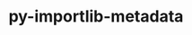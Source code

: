 ---
title: "py-importlib-metadata"
layout: cache
categories: [package, develop-2023-09-10]
meta: {"versions": ["6.6.0"], "compilers": ["gcc@=11.1.0", "gcc@=11.3.0"], "oss": ["ubuntu20.04", "ubuntu22.04"], "platforms": ["linux"], "targets": ["ppc64le", "x86_64_v3"], "stacks": ["data-vis-sdk", "e4s", "e4s-power", "ml-linux-x86_64-cpu", "ml-linux-x86_64-cuda", "ml-linux-x86_64-rocm", "root"], "num_specs": 7, "num_specs_by_stack": {"root": 7, "e4s-power": 2, "data-vis-sdk": 1, "e4s": 2, "ml-linux-x86_64-cpu": 2, "ml-linux-x86_64-rocm": 2, "ml-linux-x86_64-cuda": 2}}
spec_details: [{"hash": "pua3nglq23dpikeizge73w4nln6zxamf", "compiler": "gcc@=11.1.0", "versions": ["6.6.0"], "os": "ubuntu20.04", "platform": "linux", "target": "ppc64le", "variants": ["build_system=python_pip"], "stacks": ["root", "e4s-power"], "size": "-", "tarball": "https://binaries.spack.io/releases/develop-2023-09-10/build_cache/linux-ubuntu20.04-ppc64le/gcc-11.1.0/py-importlib-metadata-6.6.0/linux-ubuntu20.04-ppc64le-gcc-11.1.0-py-importlib-metadata-6.6.0-pua3nglq23dpikeizge73w4nln6zxamf.spack"}, {"hash": "4xeqiyj7k5z3fnkim42dz24raefbzbqq", "compiler": "gcc@=11.1.0", "versions": ["6.6.0"], "os": "ubuntu20.04", "platform": "linux", "target": "ppc64le", "variants": ["build_system=python_pip"], "stacks": ["root", "e4s-power"], "size": "-", "tarball": "https://binaries.spack.io/releases/develop-2023-09-10/build_cache/linux-ubuntu20.04-ppc64le/gcc-11.1.0/py-importlib-metadata-6.6.0/linux-ubuntu20.04-ppc64le-gcc-11.1.0-py-importlib-metadata-6.6.0-4xeqiyj7k5z3fnkim42dz24raefbzbqq.spack"}, {"hash": "62g2fy2aafyii2u7dqkhgw563tnt2lgs", "compiler": "gcc@=11.1.0", "versions": ["6.6.0"], "os": "ubuntu20.04", "platform": "linux", "target": "x86_64_v3", "variants": ["build_system=python_pip"], "stacks": ["root", "data-vis-sdk"], "size": "-", "tarball": "https://binaries.spack.io/releases/develop-2023-09-10/build_cache/linux-ubuntu20.04-x86_64_v3/gcc-11.1.0/py-importlib-metadata-6.6.0/linux-ubuntu20.04-x86_64_v3-gcc-11.1.0-py-importlib-metadata-6.6.0-62g2fy2aafyii2u7dqkhgw563tnt2lgs.spack"}, {"hash": "am4hy7vjtla5nwqp3lvmpa5tkubxfw3a", "compiler": "gcc@=11.1.0", "versions": ["6.6.0"], "os": "ubuntu20.04", "platform": "linux", "target": "x86_64_v3", "variants": ["build_system=python_pip"], "stacks": ["e4s", "root"], "size": "-", "tarball": "https://binaries.spack.io/releases/develop-2023-09-10/build_cache/linux-ubuntu20.04-x86_64_v3/gcc-11.1.0/py-importlib-metadata-6.6.0/linux-ubuntu20.04-x86_64_v3-gcc-11.1.0-py-importlib-metadata-6.6.0-am4hy7vjtla5nwqp3lvmpa5tkubxfw3a.spack"}, {"hash": "2cnaem2skcvmd4pbby6lymkpfv5dyqek", "compiler": "gcc@=11.1.0", "versions": ["6.6.0"], "os": "ubuntu20.04", "platform": "linux", "target": "x86_64_v3", "variants": ["build_system=python_pip"], "stacks": ["e4s", "root"], "size": "-", "tarball": "https://binaries.spack.io/releases/develop-2023-09-10/build_cache/linux-ubuntu20.04-x86_64_v3/gcc-11.1.0/py-importlib-metadata-6.6.0/linux-ubuntu20.04-x86_64_v3-gcc-11.1.0-py-importlib-metadata-6.6.0-2cnaem2skcvmd4pbby6lymkpfv5dyqek.spack"}, {"hash": "n62gnrolyvs7l6qrcccu5gnk3xz74sh3", "compiler": "gcc@=11.3.0", "versions": ["6.6.0"], "os": "ubuntu22.04", "platform": "linux", "target": "x86_64_v3", "variants": ["build_system=python_pip"], "stacks": ["ml-linux-x86_64-cpu", "ml-linux-x86_64-rocm", "ml-linux-x86_64-cuda", "root"], "size": "-", "tarball": "https://binaries.spack.io/releases/develop-2023-09-10/build_cache/linux-ubuntu22.04-x86_64_v3/gcc-11.3.0/py-importlib-metadata-6.6.0/linux-ubuntu22.04-x86_64_v3-gcc-11.3.0-py-importlib-metadata-6.6.0-n62gnrolyvs7l6qrcccu5gnk3xz74sh3.spack"}, {"hash": "zyfxewl5aksbl4kyayyfx7nj7lcnogss", "compiler": "gcc@=11.3.0", "versions": ["6.6.0"], "os": "ubuntu22.04", "platform": "linux", "target": "x86_64_v3", "variants": ["build_system=python_pip"], "stacks": ["ml-linux-x86_64-cpu", "ml-linux-x86_64-rocm", "ml-linux-x86_64-cuda", "root"], "size": "-", "tarball": "https://binaries.spack.io/releases/develop-2023-09-10/build_cache/linux-ubuntu22.04-x86_64_v3/gcc-11.3.0/py-importlib-metadata-6.6.0/linux-ubuntu22.04-x86_64_v3-gcc-11.3.0-py-importlib-metadata-6.6.0-zyfxewl5aksbl4kyayyfx7nj7lcnogss.spack"}]
---